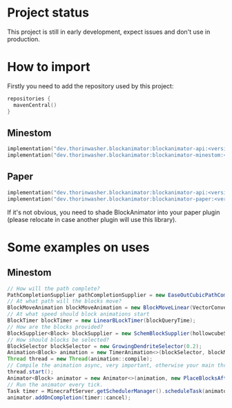 # Project status
This project is still in early development, expect issues and don't use in production.

# How to import
Firstly you need to add the repository used by this project:
```kts
repositories {
  mavenCentral()
}
```
## Minestom
```kts
implementation("dev.thorinwasher.blockanimator:blockanimator-api:<version>")
implementation("dev.thorinwasher.blockanimator:blockanimator-minestom:<version>")
```
## Paper
```kts
implementation("dev.thorinwasher.blockanimator:blockanimator-api:<version>")
implementation("dev.thorinwasher.blockanimator:blockanimator-paper:<version>")
```
If it's not obvious, you need to shade BlockAnimator into your paper plugin (please relocate in case another plugin will use this library).

# Some examples on uses
## Minestom
```java
// How will the path complete?
PathCompletionSupplier pathCompletionSupplier = new EaseOutCubicPathCompletionSupplier(0.2);
// At what path will the blocks move?
BlockMoveAnimation blockMoveAnimation = new BlockMoveLinear(VectorConversion.toVector3D(startingPointLocation), pathCompletionSupplier);
// At what speed should block animations start
BlockTimer blockTimer = new LinearBLockTimer(blockQueryTime);
// How are the blocks provided?
BlockSupplier<Block> blockSupplier = new SchemBlockSupplier(hollowcubeSchemInstance, rotation, cornerPoint);
// How should blocks be selected?
BlockSelector blockSelector = new GrowingDendriteSelector(0.2);
Animation<Block> animation = new TimerAnimation<>(blockSelector, blockMoveAnimation, blockSupplier, blockTimer, 100);
Thread thread = new Thread(animation::compile);
// Compile the animation async, very important, otherwise your main thread will freeze.
thread.start();
Animator<Block> animator = new Animator<>(animation, new PlaceBlocksAfterBlockAnimator(1000, instance));
// Run the animator every tick.
Task timer = MinecraftServer.getSchedulerManager().scheduleTask(animator::nextTick, TaskSchedule.immediate(), TaskSchedule.tick(1));
animator.addOnCompletion(timer::cancel);
```
